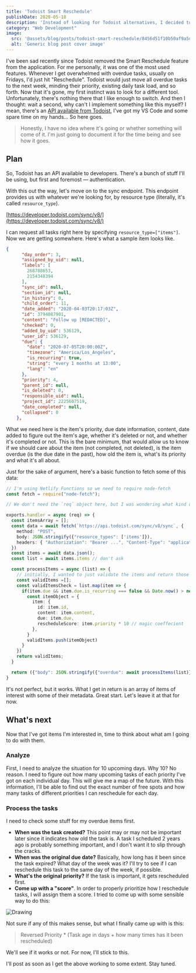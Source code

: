 ```yaml
---
title: 'Todoist Smart Reschedule'
publishDate: 2020-05-18
description: 'Instead of looking for Todoist alternatives, I decided to implement my own Smart Reschedule feature, which they removed from the app not long ago.'
category: "Web Development"
image:
  src: '@assets/blog/posts/todoist-smart-reschedule/8456d51f10b50af9a5d7a9c83e56a22ba7c00718-2000x1517.jpg'
  alt: 'Generic blog post cover image'
---
```


I've been sad recently since Todoist removed the Smart Reschedule feature from the application. For me personally, it was one of the most used features. Whenever I get overwhelmed with overdue tasks, usually on Fridays, I'd just hit "Reschedule". Todoist would just move all overdue tasks to the next week, minding their priority, existing daily task load, and so forth. Now that it's gone, my first instinct was to look for a different tool. Unfortunately, there's nothing there that I like enough to switch. And then I thought: wait a second, why can't I implement something like this myself? I mean, there's an [API available from Todoist](https://developer.todoist.com/sync/v8/), I've got my VS Code and some spare time on my hands... So here goes.

> Honestly, I have no idea where it's going or whether something will come of it. I'm just going to document it for the time being and see how it goes.

## Plan

So, Todoist has an API available to developers. There's a bunch of stuff I'll be using, but first and foremost — authentication.

With this out the way, let's move on to the sync endpoint. This endpoint provides us with whatever we're looking for, by resource type (literally, it's called `resource_type`).

[https://developer.todoist.com/sync/v8/](https://developer.todoist.com/sync/v8/)

I can request all tasks right here by specifying `resource_type=["items"]`. Now we are getting somewhere. Here's what a sample item looks like.

```json
{
      "day_order": 3,
      "assigned_by_uid": null,
      "labels": [
        268788653,
        2154348394
      ],
      "sync_id": null,
      "section_id": null,
      "in_history": 0,
      "child_order": 11,
      "date_added": "2020-04-03T20:17:03Z",
      "id": 3794087901,
      "content": "Follow up [REDACTED]",
      "checked": 0,
      "added_by_uid": 536129,
      "user_id": 536129,
      "due": {
        "date": "2020-07-05T20:00:00Z",
        "timezone": "America/Los_Angeles",
        "is_recurring": true,
        "string": "every 1 months at 13:00",
        "lang": "en"
      },
      "priority": 4,
      "parent_id": null,
      "is_deleted": 0,
      "responsible_uid": null,
      "project_id": 2225607519,
      "date_completed": null,
      "collapsed": 0
    },
```

What we need here is the item's priority, due date information, content, date added to figure out the item's age, whether it's deleted or not, and whether it's completed or not. This is the bare minimum, that would allow us to know if we should care about the item (not completed, not deleted), is the item overdue (is the due date in the past), how old the item is, what's its priority and what it's all about.

Just for the sake of argument, here's a basic function to fetch some of this data:

```typescript
// I'm using Netlify Functions so we need to require node-fetch
const fetch = require("node-fetch");

// We don't need the `req` object here, but I was wondering what kind of stuff can I get if I trigger a webhook whenever a task is updated or created. How else could I trigger this function regularly?..

exports.handler = async (req) => {
  const itemsArray = [];
  const data = await fetch(`https://api.todoist.com/sync/v8/sync`, {
    method: "POST",
    body: JSON.stringify({"resource_types": ['items']}),
    headers: { "Authorization": "Bearer ...", "Content-Type": "application/json" }
  })
  const items = await data.json();
  const list = await items.items // don't ask

  const processItems = async (list) => {
	// initially, I wanted to just validate the items and return those I'm concerned about
	const validItems =[];
    const validItemsCheck = list.map(item => {
      if(item.due && item.due.is_recurring === false && Date.now() > new Date(item.due.date).getTime() && ...){
        const itemObject = {
          item: {
            id: item.id,
            content: item.content,
            due: item.due,
            rescheduleScore: item.priority * 10 // magic coeffecient
          },
        }
        validItems.push(itemObject)
      }
    })
    return validItems;
  }

  return ({"body": JSON.stringify({"overdue": await processItems(list)}), "statusCode": 200})
}
```

It's not perfect, but it works. What I get in return is an array of items of interest with some of their metadata. Great start. Let's leave it at that for now.

## What's next

Now that I've got items I'm interested in, time to think about what am I going to do with them.

### Analyze

First, I need to analyze the situation for 10 upcoming days. Why 10? No reason. I need to figure out how many upcoming tasks of each priority I've got on each individual day. This will give me a map of the future. With this information, I'll be able to find out the exact number of free spots and how many tasks of different priorities I can reschedule for each day.

### Process the tasks

I need to check some stuff for my overdue items first.

- **When was the task created?** This point may or may not be important later since it indicates how old the task is. A task I scheduled 2 years ago is probably something important, and I don't want it to slip through the cracks.
- **When was the original due date?** Basically, how long has it been since the task expired? What day of the week was it? I'll try to see if I can reschedule this task to the same day of the week, if possible.
- **What's the original priority?** If the task is important, it gets rescheduled first.
- **Come up with a "score"**. In order to properly prioritize how I reschedule tasks, I will assign them a score. I tried to come up with some sensible way to do this:

![Drawing](assets/blog/posts/todoist-smart-reschedule/8456d51f10b50af9a5d7a9c83e56a22ba7c00718-2000x1517.jpg)

Not sure if any of this makes sense, but what I finally came up with is this:

> Reversed Priority \* (Task age in days + how many times has it been rescheduled)

We'll see if it works or not. For now, I'll stick to this.

I'll post as soon as I get the above working to some extent. Stay tuned.
